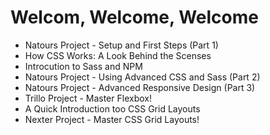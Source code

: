 # Welcom, Welcome, Welcome

- Natours Project - Setup and First Steps (Part 1)
- How CSS Works: A Look Behind the Scenses
- Introcution to Sass and NPM
- Natours Project - Using Advanced CSS and Sass (Part 2)
- Natours Project - Advanced Responsive Design (Part 3)
- Trillo Project - Master Flexbox!
- A Quick Introduction too CSS Grid Layouts
- Nexter Project - Master CSS Grid Layouts!